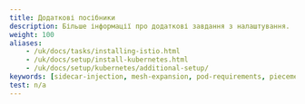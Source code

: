 ```yaml
---
title: Додаткові посібники
description: Більше інформації про додаткові завдання з налаштування.
weight: 100
aliases:
    - /uk/docs/tasks/installing-istio.html
    - /uk/docs/setup/install-kubernetes.html
    - /uk/docs/setup/kubernetes/additional-setup/
keywords: [sidecar-injection, mesh-expansion, pod-requirements, piecemeal-install]
test: n/a
---
```

